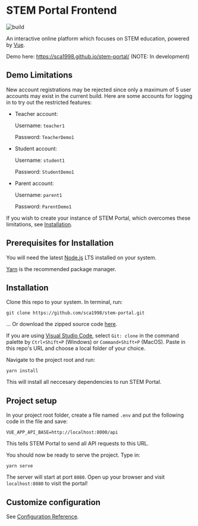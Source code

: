 # STEM Portal Frontend
![build](https://github.com/sca1998/stem-portal/workflows/Deploy%20to%20github%20pages/badge.svg)

An interactive online platform which focuses on STEM education, powered by [Vue](https://vuejs.org).

Demo here: https://sca1998.github.io/stem-portal/ (NOTE: In development)
## Demo Limitations
New account registrations may be rejected since only a maximum of 5 user accounts may exist in the current build. Here are some accounts for logging in to try out the restricted features:
- Teacher account:

   Username: `teacher1`
   
   Password: `TeacherDemo1`
- Student account:

   Username: `student1`
   
   Password: `StudentDemo1`
- Parent account:

   Username: `parent1`
   
   Password: `ParentDemo1`
 
If you wish to create your instance of STEM Portal, which overcomes these limitations, see [Installation](https://github.com/sca1998/stem-portal/blob/master/README.md/#installation).
## Prerequisites for Installation
You will need the latest [Node.js](https://nodejs.org/en/) LTS installed on your system.

[Yarn](https://classic.yarnpkg.com/en/) is the recommended package manager.
## Installation
Clone this repo to your system. In terminal, run:
```
git clone https://github.com/sca1998/stem-portal.git
```
   ... Or download the zipped source code [here](https://github.com/sca1998/stem-portal/archive/master.zip).

If you are using [Visual Studio Code](https://code.visualstudio.com/download), select `Git: clone` in the command palette by `Ctrl+Shift+P` (Windows) or `Command+Shift+P` (MacOS). Paste in this repo's URL and choose a local folder of your choice.

Navigate to the project root and run:
```
yarn install
```
This will install all neccesary dependencies to run STEM Portal.
## Project setup
In your project root folder, create a file named `.env` and put the following code in the file and save:
```
VUE_APP_API_BASE=http://localhost:8000/api
```
This tells STEM Portal to send all API requests to this URL.

You should now be ready to serve the project. Type in:
```
yarn serve
```
The server will start at port `8080`. Open up your browser and visit `localhost:8080` to visit the portal!

## Customize configuration
See [Configuration Reference](https://cli.vuejs.org/config/).
